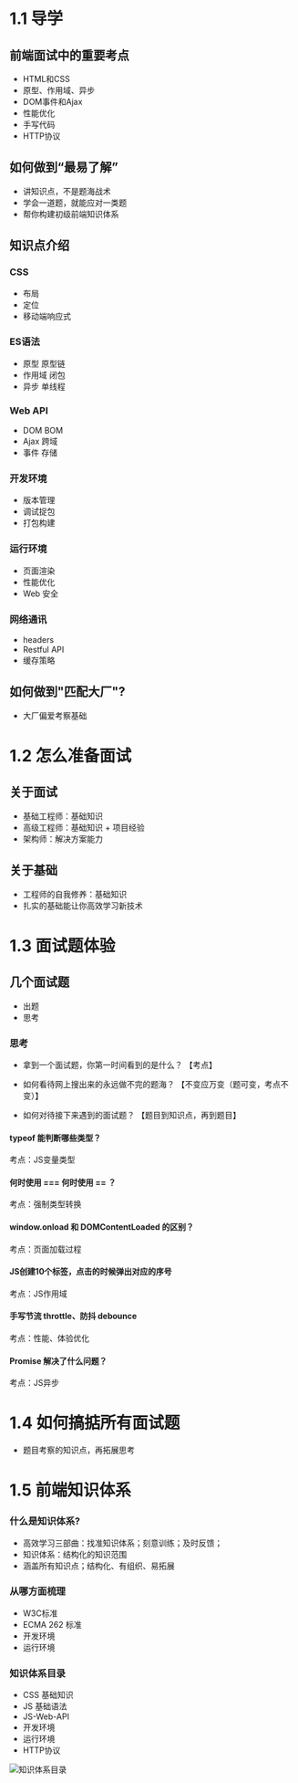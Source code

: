 # 1.1 导学
## 前端面试中的重要考点

- HTML和CSS
- 原型、作用域、异步
- DOM事件和Ajax
- 性能优化
- 手写代码
- HTTP协议

## 如何做到“最易了解”
- 讲知识点，不是题海战术
- 学会一道题，就能应对一类题
- 帮你构建初级前端知识体系

## 知识点介绍
### CSS
- 布局
- 定位
- 移动端响应式

### ES语法
- 原型 原型链
- 作用域 闭包
- 异步 单线程

### Web API
- DOM BOM
- Ajax 跨域
- 事件 存储

### 开发环境
- 版本管理
- 调试捉包
- 打包构建

### 运行环境
- 页面渲染
- 性能优化
- Web 安全

### 网络通讯
- headers
- Restful API
- 缓存策略

## 如何做到"匹配大厂"?
- 大厂偏爱考察基础

# 1.2 怎么准备面试
## 关于面试

- 基础工程师：基础知识
- 高级工程师：基础知识 + 项目经验
- 架构师：解决方案能力

## 关于基础

- 工程师的自我修养：基础知识
- 扎实的基础能让你高效学习新技术

# 1.3 面试题体验
## 几个面试题
- 出题
- 思考
### 思考
- 拿到一个面试题，你第一时间看到的是什么？
【考点】

- 如何看待网上搜出来的永远做不完的题海？
【不变应万变（题可变，考点不变）】

- 如何对待接下来遇到的面试题？
【题目到知识点，再到题目】

#### typeof 能判断哪些类型？
考点：JS变量类型

#### 何时使用 === 何时使用 == ？
考点：强制类型转换

#### window.onload 和 DOMContentLoaded 的区别？
考点：页面加载过程

#### JS创建10个<a>标签，点击的时候弹出对应的序号
考点：JS作用域

#### 手写节流 throttle、防抖 debounce
考点：性能、体验优化

#### Promise 解决了什么问题？
考点：JS异步


# 1.4 如何搞掂所有面试题
- 题目考察的知识点，再拓展思考

# 1.5 前端知识体系
### 什么是知识体系?
- 高效学习三部曲：找准知识体系；刻意训练；及时反馈；
- 知识体系：结构化的知识范围
- 涵盖所有知识点；结构化、有组织、易拓展

### 从哪方面梳理
- W3C标准
- ECMA 262 标准
- 开发环境
- 运行环境

### 知识体系目录
- CSS 基础知识
- JS 基础语法
- JS-Web-API
- 开发环境
- 运行环境
- HTTP协议

![知识体系目录](./assets/images/01.png)


